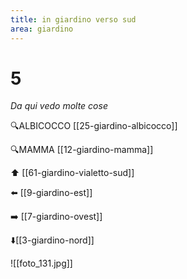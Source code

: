 ```yaml
---
title: in giardino verso sud
area: giardino
---
```

# 5
_Da qui vedo molte cose_

🔍ALBICOCCO [[25-giardino-albicocco]]

🔍MAMMA [[12-giardino-mamma]]

⬆️ [[61-giardino-vialetto-sud]]

⬅️ [[9-giardino-est]]

➡️ [[7-giardino-ovest]]

⬇️[[3-giardino-nord]] 

![[foto_131.jpg]]